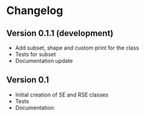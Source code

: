 # Changelog

## Version 0.1.1 (development)
- Add subset, shape and custom print for the class
- Tests for subset
- Documentation update

## Version 0.1 

- Initial creation of SE and RSE classes
- Tests
- Documentation
